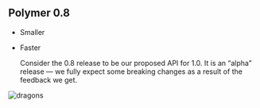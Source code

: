 ## Polymer 0.8

* Smaller
* Faster

   Consider the 0.8 release to be our proposed API for 1.0. It is an “alpha” release — we fully expect some breaking changes as a result of the feedback we get.

![dragons](../img/dragons.jpg)